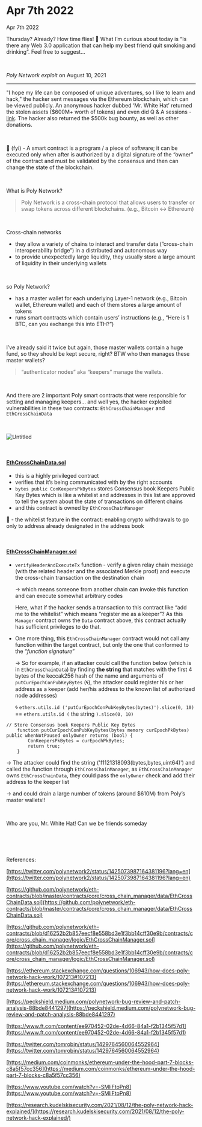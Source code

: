 # Apr 7th 2022

Apr 7th 2022

Thursday? Already? How time flies! 🛫 What I’m curious about today is “Is there any Web 3.0 application that can help my best friend quit smoking and drinking”. Feel free to suggest... 

<br />

*Poly Network* *exploit* on August 10, 2021

---

"I hope my life can be composed of unique adventures, so I like to learn and hack," the hacker sent messages via the Ethereum blockchain, which can be viewed publicly. 
An anonymous hacker dubbed ‘Mr. White Hat’ returned the stolen assets ($600M+ worth of tokens) and even did Q & A sessions - [link](https://twitter.com/tomrobin/status/1425487745166753794). The hacker also returned the $500k bug bounty, as well as other donations.

<br />

🐸 (fyi) - A smart contract is a program / a piece of software; it can be executed only when after is authorized by a digital signature of the “owner” of the contract and must be validated by the consensus and then can change the state of the blockchain.

<br />

What is Poly Network?

> Poly Network is a cross-chain protocol that allows users to transfer or swap tokens across different blockchains. (e.g., Bitcoin ↔ Ethereum)

<br />

Cross-chain networks

- they allow a variety of chains to interact and transfer data (”cross-chain interoperability bridge”) in a distributed and autonomous way
- to provide unexpectedly large liquidity, they usually store a large amount of liquidity in their underlying wallets

<br />

so Poly Network?

- has a master wallet for each underlying Layer-1 network (e.g., Bitcoin wallet, Ethereum wallet) and each of them stores a large amount of tokens
- runs smart contracts which contain users’ instructions (e.g., “Here is 1 BTC, can you exchange this into ETH?”)

<br />

I’ve already said it twice but again, those master wallets contain a huge fund, so they should be kept secure, right? BTW who then manages these master wallets? 

> “authenticator nodes” aka “keepers” manage the wallets. 

<br />

And there are 2 important Poly smart contracts that were responsible for setting and managing keepers... and well yes, the hacker exploited vulnerabilities in these two contracts: `EthCrossChainManager` and `EthCrossChainData` 

<br />

![Untitled](https://user-images.githubusercontent.com/99378245/162302585-eb593521-a421-4840-97dd-fca558ee795f.png)

<br />

#### [EthCrossChainData.sol](https://github.com/polynetwork/eth-contracts/blob/d16252b2b857eecf8e558bd3e1f3bb14cff30e9b/contracts/core/cross_chain_manager/data/EthCrossChainData.sol#L45)

- this is a highly privileged contract
- verifies that it’s being communicated with by the right accounts
- `bytes public ConKeepersPkBytes` stores Consensus book Keepers Public Key Bytes which is like a whitelist and addresses in this list are approved to tell the system about the state of transactions on different chains
- and this contract is owned by `EthCrossChainManager`

🐸 - the whitelist feature in the contract: enabling crypto withdrawals to go only to address already designated in the address book 

<br />

#### [EthCrossChainManager.sol](https://github.com/polynetwork/eth-contracts/blob/d16252b2b857eecf8e558bd3e1f3bb14cff30e9b/contracts/core/cross_chain_manager/logic/EthCrossChainManager.sol)

- `verifyHeaderAndExecuteTx` function - verify a given relay chain message (with the related header and the associated Merkle proof) and execute the cross-chain transaction on the destination chain
    
    → which means someone from another chain can invoke this function and can execute somewhat arbitrary codes
    
    Here, what if the hacker sends a transaction to this contract like “add me to the whitelist” which means “register me as a keeper”? As this `Manager` contract owns the `Data` contract above, this contract actually has sufficient privileges to do that.
    

- One more thing, this `EthCrossChainManager` contract would not call any function within the target contract, but only the one that conformed to the “*function signature*”
    
    → So for example, if an attacker could call the function below (which is in `EthCrossChainData`) by finding **the string** that matches with the first 4 bytes of the keccak256 hash of the name and arguments of `putCurEpochConPubKeyBytes` (🌀), the attacker could register his or her address as a keeper (add her/his address to the known list of authorized node addresses) 
    
    🌀  `ethers.utils.id ('putCurEpochConPubKeyBytes(bytes)').slice(0, 10)` == `ethers.utils.id (` the string `).slice(0, 10)`
   

```solidity
// Store Consensus book Keepers Public Key Bytes
    function putCurEpochConPubKeyBytes(bytes memory curEpochPkBytes) public whenNotPaused onlyOwner returns (bool) {
        ConKeepersPkBytes = curEpochPkBytes;
        return true;
    }    
```


→ The attacker could find the string ('f1121318093(bytes,bytes,uint64)') and called the function through `EthCrossChainManager`, as `EthCrossChainManager` owns `EthCrossChainData`, they could pass the `onlyOwner` check and add their address to the keeper list 
    
→ and could drain a large number of tokens (around $610M) from Poly’s master wallets!!

<br />

Who are you, Mr. White Hat! Can we be friends someday

<br />
<br />
<br />


References:

[https://twitter.com/polynetwork2/status/1425073987164381196?lang=en](https://twitter.com/polynetwork2/status/1425073987164381196?lang=en)

[https://github.com/polynetwork/eth-contracts/blob/master/contracts/core/cross_chain_manager/data/EthCrossChainData.sol](https://github.com/polynetwork/eth-contracts/blob/master/contracts/core/cross_chain_manager/data/EthCrossChainData.sol)

[https://github.com/polynetwork/eth-contracts/blob/d16252b2b857eecf8e558bd3e1f3bb14cff30e9b/contracts/core/cross_chain_manager/logic/EthCrossChainManager.sol](https://github.com/polynetwork/eth-contracts/blob/d16252b2b857eecf8e558bd3e1f3bb14cff30e9b/contracts/core/cross_chain_manager/logic/EthCrossChainManager.sol)

[https://ethereum.stackexchange.com/questions/106943/how-does-poly-network-hack-work/107213#107213](https://ethereum.stackexchange.com/questions/106943/how-does-poly-network-hack-work/107213#107213)

[https://peckshield.medium.com/polynetwork-bug-review-and-patch-analysis-88bde8441297](https://peckshield.medium.com/polynetwork-bug-review-and-patch-analysis-88bde8441297)

[https://www.ft.com/content/ee970452-02de-4d66-84a1-f2b1345f57d1](https://www.ft.com/content/ee970452-02de-4d66-84a1-f2b1345f57d1)

[https://twitter.com/tomrobin/status/1429764560064552964](https://twitter.com/tomrobin/status/1429764560064552964)

[https://medium.com/coinmonks/ethereum-under-the-hood-part-7-blocks-c8a5f57cc356](https://medium.com/coinmonks/ethereum-under-the-hood-part-7-blocks-c8a5f57cc356)

[https://www.youtube.com/watch?v=-SMliFtoPn8](https://www.youtube.com/watch?v=-SMliFtoPn8)

[https://research.kudelskisecurity.com/2021/08/12/the-poly-network-hack-explained/](https://research.kudelskisecurity.com/2021/08/12/the-poly-network-hack-explained/)
